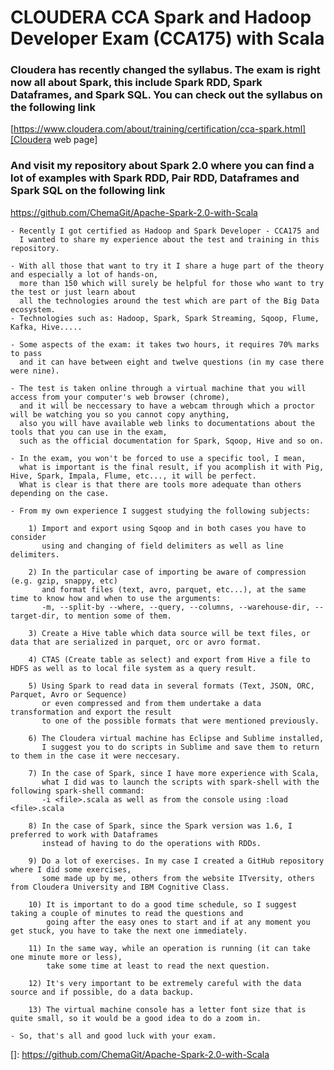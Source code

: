 # CLOUDERA CCA Spark and Hadoop Developer Exam (CCA175) with Scala

### Cloudera has recently changed the syllabus. The exam is right now all about Spark, this include Spark RDD, Spark Dataframes, and Spark SQL. You can check out the syllabus on the following link 
[https://www.cloudera.com/about/training/certification/cca-spark.html][Cloudera web page]

### And visit my repository about Spark 2.0 where you can find a lot of examples with Spark RDD, Pair RDD, Dataframes and Spark SQL on the following link
https://github.com/ChemaGit/Apache-Spark-2.0-with-Scala

````text
- Recently I got certified as Hadoop and Spark Developer - CCA175 and 
  I wanted to share my experience about the test and training in this repository.

- With all those that want to try it I share a huge part of the theory and especially a lot of hands-on, 
  more than 150 which will surely be helpful for those who want to try the test or just learn about 
  all the technologies around the test which are part of the Big Data ecosystem.
- Technologies such as: Hadoop, Spark, Spark Streaming, Sqoop, Flume, Kafka, Hive.....

- Some aspects of the exam: it takes two hours, it requires 70% marks to pass 
  and it can have between eight and twelve questions (in my case there were nine).

- The test is taken online through a virtual machine that you will access from your computer's web browser (chrome), 
  and it will be neccessary to have a webcam through which a proctor will be watching you so you cannot copy anything, 
  also you will have available web links to documentations about the tools that you can use in the exam, 
  such as the official documentation for Spark, Sqoop, Hive and so on.

- In the exam, you won't be forced to use a specific tool, I mean, 
  what is important is the final result, if you acomplish it with Pig, Hive, Spark, Impala, Flume, etc..., it will be perfect. 
  What is clear is that there are tools more adequate than others depending on the case.

- From my own experience I suggest studying the following subjects:

    1) Import and export using Sqoop and in both cases you have to consider 
       using and changing of field delimiters as well as line delimiters.
    
    2) In the particular case of importing be aware of compression (e.g. gzip, snappy, etc) 
       and format files (text, avro, parquet, etc...), at the same time to know how and when to use the arguments: 
       -m, --split-by --where, --query, --columns, --warehouse-dir, --target-dir, to mention some of them.
    
    3) Create a Hive table which data source will be text files, or data that are serialized in parquet, orc or avro format.
    
    4) CTAS (Create table as select) and export from Hive a file to HDFS as well as to local file system as a query result.
    
    5) Using Spark to read data in several formats (Text, JSON, ORC, Parquet, Avro or Sequence) 
       or even compressed and from them undertake a data transformation and export the result 
       to one of the possible formats that were mentioned previously.
    
    6) The Cloudera virtual machine has Eclipse and Sublime installed, 
       I suggest you to do scripts in Sublime and save them to return to them in the case it were neccesary.
    
    7) In the case of Spark, since I have more experience with Scala, 
       what I did was to launch the scripts with spark-shell with the following spark-shell command: 
       -i <file>.scala as well as from the console using :load <file>.scala
    
    8) In the case of Spark, since the Spark version was 1.6, I preferred to work with Dataframes 
       instead of having to do the operations with RDDs.
    
    9) Do a lot of exercises. In my case I created a GitHub repository where I did some exercises, 
       some made up by me, others from the website ITversity, others from Cloudera University and IBM Cognitive Class.
    
    10) It is important to do a good time schedule, so I suggest taking a couple of minutes to read the questions and 
        going after the easy ones to start and if at any moment you get stuck, you have to take the next one immediately.
    
    11) In the same way, while an operation is running (it can take one minute more or less), 
        take some time at least to read the next question.
    
    12) It's very important to be extremely careful with the data source and if possible, do a data backup.
    
    13) The virtual machine console has a letter font size that is quite small, so it would be a good idea to do a zoom in.

- So, that's all and good luck with your exam.
````



[Cloudera web page]: https://www.cloudera.com/about/training/certification/cca-spark.html

[]: https://github.com/ChemaGit/Apache-Spark-2.0-with-Scala